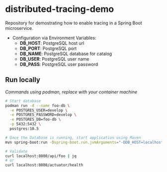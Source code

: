 # distributed-tracing-demo
Repository for demostrating how to enable tracing in a Spring Boot microservice.

- Configuration via Environment Variables:
  - **DB_HOST**: PostgreSQL host url
  - **DB_PORT**: PostgreSQL port
  - **DB_NAME**: PostgreSQL database for catalog
  - **DB_USER**: PostgreSQL user name
  - **DB_PASS**: PostgreSQL user password

## Run locally

*Commands using podman, replace with your container machine*

```sh
# Start database
podman run -d --name foo-db \
  -e POSTGRES_USER=develop \
  -e POSTGRES_PASSWORD=develop \
  -e POSTGRES_DB=foo-db \
  -p 5432:5432 \
  postgres:10.5

# Once the Database is running, start application using Maven
mvn spring-boot:run -Dspring-boot.run.jvmArguments="-DDB_HOST=localhost -DDB_PORT=5432 -DDB_NAME=foo-db -DDB_USER=develop -DDB_PASS=develop"

# Validate
curl localhost:8080/api/foo | jq
# or
curl localhost:8080/actuator/health
```


